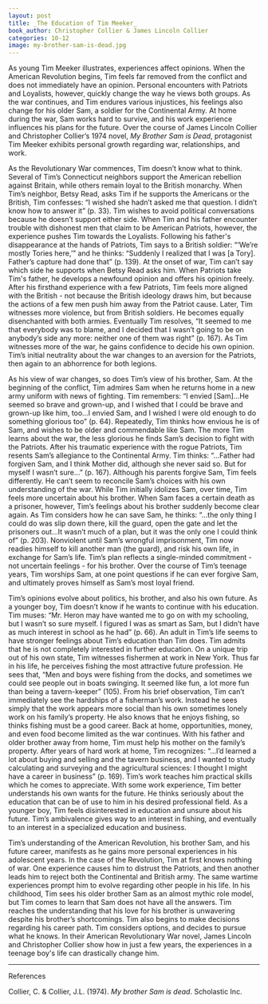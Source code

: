 ```yaml
---
layout: post
title: _The Education of Tim Meeker_
book_author: Christopher Collier & James Lincoln Collier
categories: 10-12
image: my-brother-sam-is-dead.jpg
---
```


As young Tim Meeker illustrates, experiences affect opinions. When the American Revolution begins, Tim feels far removed from the conflict and does not immediately have an opinion. Personal encounters with Patriots and Loyalists, however, quickly change the way he views both groups. As the war continues, and Tim endures various injustices, his feelings also change for his older Sam, a soldier for the Continental Army. At home during the war, Sam works hard to survive, and his work experience influences his plans for the future. Over the course of James Lincoln Collier and Christopher Collier’s 1974 novel, _My Brother Sam is Dead_, protagonist Tim Meeker exhibits personal growth regarding war, relationships, and work. 

As the Revolutionary War commences, Tim doesn’t know what to think. Several of Tim’s Connecticut neighbors support the American rebellion against Britain, while others remain loyal to the British monarchy. When Tim’s neighbor, Betsy Read, asks Tim if he supports the Americans or the British, Tim confesses: “I wished she hadn’t asked me that question. I didn’t know how to answer it” (p. 33). Tim wishes to avoid political conversations because he doesn’t support either side. When Tim and his father encounter trouble with dishonest men that claim to be American Patriots, however, the experience pushes Tim towards the Loyalists. Following his father's disappearance at the hands of Patriots, Tim says to a British soldier: “‘We’re mostly Tories here,’” and he thinks: “Suddenly I realized that I was [a Tory]. Father’s capture had done that” (p. 139). At the onset of war, Tim can’t say which side he supports when Betsy Read asks him. When Patriots take Tim's father, he develops a newfound opinion and offers his opinion freely. After his firsthand experience with a few Patriots, Tim feels more aligned with the British - not because the British ideology draws him, but because the actions of a few men push him away from the Patriot cause. Later, Tim witnesses more violence, but from British soldiers. He becomes equally disenchanted with both armies. Eventually Tim resolves, “It seemed to me that everybody was to blame, and I decided that I wasn’t going to be on anybody’s side any more: neither one of them was right” (p. 167). As Tim witnesses more of the war, he gains confidence to decide his own opinion. Tim’s initial neutrality about the war changes to an aversion for the Patriots, then again to an abhorrence for both legions.

As his view of war changes, so does Tim’s view of his brother, Sam. At the beginning of the conflict, Tim admires Sam when he returns home in a new army uniform with news of fighting. Tim remembers: “I envied [Sam]…He seemed so brave and grown-up, and I wished that I could be brave and grown-up like him, too…I envied Sam, and I wished I were old enough to do something glorious too” (p. 64). Repeatedly, Tim thinks how envious he is of Sam, and wishes to be older and commendable like Sam. The more Tim learns about the war, the less glorious he finds Sam’s decision to fight with the Patriots. After his traumatic experience with the rogue Patriots, Tim resents Sam’s allegiance to the Continental Army. Tim thinks: “...Father had forgiven Sam, and I think Mother did, although she never said so. But for myself I wasn’t sure…” (p. 167). Although his parents forgive Sam, Tim feels differently. He can’t seem to reconcile Sam’s choices with his own understanding of the war. While Tim initially idolizes Sam, over time, Tim feels more uncertain about his brother. When Sam faces a certain death as a prisoner, however, Tim’s feelings about his brother suddenly become clear again. As Tim considers how he can save Sam, he thinks: “...the only thing I could do was slip down there, kill the guard, open the gate and let the prisoners out…It wasn’t much of a plan, but it was the only one I could think of” (p. 203). Nonviolent until Sam’s wrongful imprisonment, Tim now readies himself to kill another man (the guard), and risk his own life, in exchange for Sam’s life. Tim’s plan reflects a single-minded commitment - not uncertain feelings - for his brother. Over the course of Tim’s teenage years, Tim worships Sam, at one point questions if he can ever forgive Sam, and ultimately proves himself as Sam’s most loyal friend.

Tim’s opinions evolve about politics, his brother, and also his own future. As a younger boy, Tim doesn’t know if he wants to continue with his education. Tim muses: “Mr. Heron may have wanted me to go on with my schooling, but I wasn’t so sure myself. I figured I was as smart as Sam, but I didn’t have as much interest in school as he had” (p. 66). An adult in Tim’s life seems to have stronger feelings about Tim’s education than Tim does. Tim admits that he is not completely interested in further education. On a unique trip out of his own state, Tim witnesses fishermen at work in New York. Thus far in his life, he perceives fishing the most attractive future profession. He sees that, “Men and boys were fishing from the docks, and sometimes we could see people out in boats swinging. It seemed like fun, a lot more fun than being a tavern-keeper” (105). From his brief observation, Tim can’t immediately see the hardships of a fisherman’s work. Instead he sees simply that the work appears more social than his own sometimes lonely work on his family’s property. He also knows that he enjoys fishing, so thinks fishing must be a good career. Back at home, opportunities, money, and even food become limited as the war continues. With his father and older brother away from home, Tim must help his mother on the family’s property. After years of hard work at home, Tim recognizes: “...I’d learned a lot about buying and selling and the tavern business, and I wanted to study calculating and surveying and the agricultural sciences: I thought I might have a career in business” (p. 169). Tim’s work teaches him practical skills which he comes to appreciate. With some work experience, Tim better understands his own wants for the future. He thinks seriously about the education that can be of use to him in his desired professional field. As a younger boy, Tim feels disinterested in education and unsure about his future. Tim’s ambivalence gives way to an interest in fishing, and eventually to an interest in a specialized education and business.

Tim’s understanding of the American Revolution, his brother Sam, and his future career, manifests as he gains more personal experiences in his adolescent years. In the case of the Revolution, Tim at first knows nothing of war. One experience causes him to distrust the Patriots, and then another leads him to reject both the Continental and British army. The same wartime experiences prompt him to evolve regarding other people in his life. In his childhood, Tim sees his older brother Sam as an almost mythic role model, but Tim comes to learn that Sam does not have all the answers. Tim reaches the understanding that his love for his brother is unwavering despite his brother’s shortcomings. Tim also begins to make decisions regarding his career path. Tim considers options, and decides to pursue what he knows. In their American Revolutionary War novel, James Lincoln and Christopher Collier show how in just a few years, the experiences in a teenage boy's life can drastically change him.

---
References

Collier, C. & Collier, J.L. (1974). _My brother Sam is dead_. Scholastic Inc.
